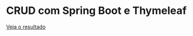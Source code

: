 # CRUD com Spring Boot e Thymeleaf

[Veja o resultado](https://crud-spring-boot-thymeleaf.herokuapp.com)
